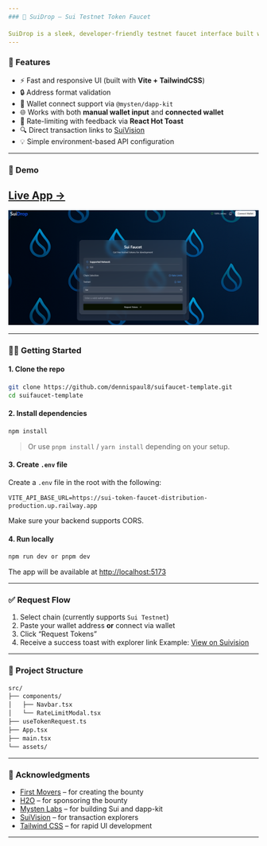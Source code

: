 ```yaml
---
### 🌊 SuiDrop – Sui Testnet Token Faucet

SuiDrop is a sleek, developer-friendly testnet faucet interface built with **Vite + React** and powered by **Sui's blockchain infrastructure**. Developers or Users can request testnet tokens using their wallet address or directly connect their wallet via Mysten's dapp-kit integration.
---
```


### 🚀 Features

- ⚡ Fast and responsive UI (built with **Vite + TailwindCSS**)
- 🔒 Address format validation
- 🔗 Wallet connect support via `@mysten/dapp-kit`
- 🌐 Works with both **manual wallet input** and **connected wallet**
- 🚫 Rate-limiting with feedback via **React Hot Toast**
- 🔍 Direct transaction links to [SuiVision](https://suivision.xyz/)
- 💡 Simple environment-based API configuration

---

### 📸 Demo

## [Live App →](https://suifaucet-template.vercel.app)


![preview](./screenshot.png)

---

### 🧑‍💻 Getting Started

#### 1. Clone the repo

```bash
git clone https://github.com/dennispaul8/suifaucet-template.git
cd suifaucet-template
```

#### 2. Install dependencies

```bash
npm install
```

> Or use `pnpm install` / `yarn install` depending on your setup.

#### 3. Create `.env` file

Create a `.env` file in the root with the following:

```env
VITE_API_BASE_URL=https://sui-token-faucet-distribution-production.up.railway.app
```

Make sure your backend supports CORS.

#### 4. Run locally

```bash
npm run dev or pnpm dev
```

The app will be available at [http://localhost:5173](http://localhost:5173)

---

### ✅ Request Flow

1. Select chain (currently supports `Sui Testnet`)
2. Paste your wallet address **or** connect via wallet
3. Click “Request Tokens”
4. Receive a success toast with explorer link
   Example: [View on Suivision](https://suivision.xyz/txblock/0x123...)

---

### 📁 Project Structure

```bash
src/
├── components/
│   ├── Navbar.tsx
│   └── RateLimitModal.tsx
├── useTokenRequest.ts
├── App.tsx
├── main.tsx
└── assets/
```

---

### 🙌 Acknowledgments

- [First Movers](https://x.com/firstmovers_) – for creating the bounty
- [H2O](https://x.com/H2oNodes) – for sponsoring the bounty
- [Mysten Labs](https://mystenlabs.com/) – for building Sui and dapp-kit
- [SuiVision](https://suivision.xyz/) – for transaction explorers
- [Tailwind CSS](https://tailwindcss.com/) – for rapid UI development

---

